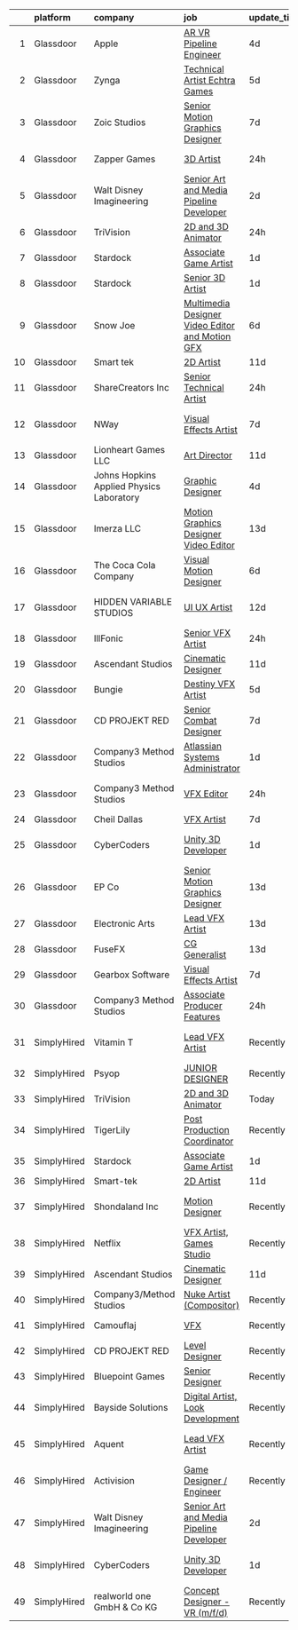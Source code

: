 

|    | platform    | company                                  | job                                                                                                                                                                                                                                                                                                                                                                                                                                                                                                                                                                                                                                                                                                                                                                                                                                                                                                                                                                                                                                                                                                                                                                                                                                                                                                                                                         | update_time   | location          |
|---:|:------------|:-----------------------------------------|:------------------------------------------------------------------------------------------------------------------------------------------------------------------------------------------------------------------------------------------------------------------------------------------------------------------------------------------------------------------------------------------------------------------------------------------------------------------------------------------------------------------------------------------------------------------------------------------------------------------------------------------------------------------------------------------------------------------------------------------------------------------------------------------------------------------------------------------------------------------------------------------------------------------------------------------------------------------------------------------------------------------------------------------------------------------------------------------------------------------------------------------------------------------------------------------------------------------------------------------------------------------------------------------------------------------------------------------------------------|:--------------|:------------------|
|  1 | Glassdoor   | Apple                                    | [AR VR Pipeline Engineer](https://www.glassdoor.com/partner/jobListing.htm?pos=103&ao=1110586&s=58&guid=00000181421b2338873a08cbed8a9fb5&src=GD_JOB_AD&t=SR&vt=w&cs=1_7d14b1a4&cb=1654671484000&jobListingId=1007917013074&cpc=AC285F3A3ECA6BB0&jrtk=3-0-1g511m8r0pkmf801-1g511m8rgg2du800-0268696f6776e48b--6NYlbfkN0BvKrLyj5gPmtZO9T8euul8TCxuuKNOtzRJOomxnwSEodTz2Bc-sPZlbtkML8D-m4p0JTgu20NFrQulf_YlnJZW04OlzXT-gTVekIlpdNyaTiNVCN3nLs1Sb4um4pwshnY5UE0paZwAdcrE6_yGxEmFQCMWQstq_w-rK1B_L9pbtk6o5n5_7LE43xH3dTTbnpQVQp9Wqux1zRBdEJ-AbUXOnXa0QPmaugUTm40KsTYVezoBFt2G5ojHRmiPT2C-6RNLq6ePPEzdOPXH0j44bobMX24fADAVCmtVPN8OyR2-we03iE16sj0slrphGG6-x3tKHs_mFv3AoPIgwWaqVeYCAhOy9RHze_bGg7optFtd8YwAgNXLp1bgS96ztAZKoTmRLQVkshc5IxSkQbGIaJILOzY_qjSPEVK5umuazLJesHgTtjPDn0SzeB_PvnaZqz_d1lgeZ75GodOn7HVw5nbXlB3-4fOOxMzgUHOo4PK87bjxJKIZMcb86Euouwd1AJCULL7JUluDb3AyFnmiBiM97Hm2e3xcwc3uiF-6n9vTMxSAC-1z-jLCeSV2o2eo_7Sht9LGTKr4g74e4wakVQxFwgfD3Wxf6pin0AeokX9sSjfCUoQinBcugawh37_D-gXVSiyJ2alY0VEwUlDzP4BZz7PkevE8aQYqfLEBtU0lYh3UqsczIIMVVTMeQrioTo6-7quliTkQNqYxXeiPqoLv_3bdF68kEmHcQcTTL87g_pa5nC_oK8UqLu5-qUp3u2rjTxZ4IldKPiNA4lqM5nuJhFqiF2rKfohp8yYSxZxfmrfU3PQYVXiWnXVJWsU0AnubKMlQhgW5o7mPBHozfMyHLf_TE3Kd8JKLF8Xa__VJo0YRDNzzvwddXp5bIA1G9jLq5Sa_CgeY5zEvxyMa5hLqxfZH2urO7arpWk6wjO2OnyGR5TcmjkvyPttoHPmshvQZDPOG1WiUNg%3D%3D)                   | 4d            | Boulder, CO       |
|  2 | Glassdoor   | Zynga                                    | [Technical Artist   Echtra Games](https://www.glassdoor.com/partner/jobListing.htm?pos=125&ao=1136043&s=58&guid=00000181421b2338873a08cbed8a9fb5&src=GD_JOB_AD&t=SR&vt=w&cs=1_8435e756&cb=1654671484002&jobListingId=1007913992622&jrtk=3-0-1g511m8r0pkmf801-1g511m8rgg2du800-b359a468225a3754-)                                                                                                                                                                                                                                                                                                                                                                                                                                                                                                                                                                                                                                                                                                                                                                                                                                                                                                                                                                                                                                                            | 5d            | San Francisco, CA |
|  3 | Glassdoor   | Zoic Studios                             | [Senior Motion Graphics Designer](https://www.glassdoor.com/partner/jobListing.htm?pos=127&ao=1136043&s=58&guid=00000181421b2338873a08cbed8a9fb5&src=GD_JOB_AD&t=SR&vt=w&ea=1&cs=1_00c564b5&cb=1654671484002&jobListingId=1007907693991&jrtk=3-0-1g511m8r0pkmf801-1g511m8rgg2du800-b39aac3e85ed8310-)                                                                                                                                                                                                                                                                                                                                                                                                                                                                                                                                                                                                                                                                                                                                                                                                                                                                                                                                                                                                                                                       | 7d            | Remote            |
|  4 | Glassdoor   | Zapper Games                             | [3D Artist](https://www.glassdoor.com/partner/jobListing.htm?pos=122&ao=1136043&s=58&guid=00000181421b2338873a08cbed8a9fb5&src=GD_JOB_AD&t=SR&vt=w&cs=1_739d78ae&cb=1654671484002&jobListingId=1007923638550&jrtk=3-0-1g511m8r0pkmf801-1g511m8rgg2du800-92a68e384079e975-)                                                                                                                                                                                                                                                                                                                                                                                                                                                                                                                                                                                                                                                                                                                                                                                                                                                                                                                                                                                                                                                                                  | 24h           | Morrisville, NC   |
|  5 | Glassdoor   | Walt Disney Imagineering                 | [Senior Art and Media Pipeline Developer](https://www.glassdoor.com/partner/jobListing.htm?pos=104&ao=1110586&s=58&guid=00000181421b2338873a08cbed8a9fb5&src=GD_JOB_AD&t=SR&vt=w&cs=1_a812b5b6&cb=1654671484000&jobListingId=1007919204599&cpc=6FC5BA77C9A4CD78&jrtk=3-0-1g511m8r0pkmf801-1g511m8rgg2du800-43a68c4d57935375--6NYlbfkN0DAFTyt7pbDCC2JPO79CSdi1dIb81yjczP5qsKcZIxgiRd1qisRd4re16D_VG3-wzWgmoe7oQDeeDjkbo1HEirxRu_0Xei8cX_FkMaHLeRF-oXpxkqEt5wQwt-f6ghvF0CJaNZXHoEWY86T3tsqYCeSwBc3iY4kD2JR-CJjg_ldtL6IRoCaSb6cFWkf5F76mJptl_q8MjyxRKeorQIHHiJk9ZU3NFAjzV5Ks9ipWXH-DQpneuQQQjcM98YJKpA_VqlcNfE2tx-7HIgIw8p26IQ9RY2CHbmrRCOJJK6LFc-kziTwRsty0P0chYoX1usDvCl0I8yaV6wZo1GiTLUE37-wAa4dgNI6fk0fR5HpR_LcPhzLDTqEBw69TCm66O6uEJBhq6zeBO1LC-nMwViDCZmpw9PHaXhC8h65pKzgXo7lxMQhyf2SHqXM2LjDzfY-1lU%3D)                                                                                                                                                                                                                                                                                                                                                                                                                                                                                                                                                 | 2d            | Lloyd, FL         |
|  6 | Glassdoor   | TriVision                                | [2D and 3D Animator](https://www.glassdoor.com/partner/jobListing.htm?pos=102&ao=1110586&s=58&guid=00000181421b2338873a08cbed8a9fb5&src=GD_JOB_AD&t=SR&vt=w&ea=1&cs=1_913692cc&cb=1654671484000&jobListingId=1007923493054&cpc=D2F1DE17EE1F43B9&jrtk=3-0-1g511m8r0pkmf801-1g511m8rgg2du800-6f14346ff64f8c7f--6NYlbfkN0AWrIIzWEwcoHTcDGLwRb9jcH-4OYeEvl2aQOa1hz5tZniwjen0Mq8fmCq01Knph2PQMC5AgdxDFo7v09Q3O21P7an5kRL4Twfii2FVi7YSe2xmxKfCcNqrGgxYJNsSRbWD7vMa5LbWAdknHSPvtmp4kyHp0XSGkAAocuLar0-wsMpxOYdHyRnAHzUZ66pHbsz0GZAsX2qjMl_i7M5oa0SNYByCbiKf-zix7IqtWFYKiZxcL1-Nt69oyA4a9G5K04DhyEOArChigmxwB_AWYkm4djUoNodnOnpFDue3gNunoXYTuqAaCIR_F63Ztr2Irw10WTDJpoFuKV61Csd3BoLcOMCsllatAEH8E38328SokfgucuF4O3IJWv-8tQbc-BbZxzECJFz2LqnEFFUZf83JBc6eylLQXNdib2g4_hopKaYBXZOIaOFund6IZ3ZUXGuVCMdM8wXQH1YC1WqZS-LZPmxKhc43c4-HpLdhuBK6IE92h2zrne6isCFitNs5ssI%3D)                                                                                                                                                                                                                                                                                                                                                                                                                                                                                                 | 24h           | Chantilly, VA     |
|  7 | Glassdoor   | Stardock                                 | [Associate Game Artist](https://www.glassdoor.com/partner/jobListing.htm?pos=106&ao=1136043&s=58&guid=00000181421b2338873a08cbed8a9fb5&src=GD_JOB_AD&t=SR&vt=w&ea=1&cs=1_0bf20770&cb=1654671484000&jobListingId=1007922211857&jrtk=3-0-1g511m8r0pkmf801-1g511m8rgg2du800-21858a99e1df3e9a-)                                                                                                                                                                                                                                                                                                                                                                                                                                                                                                                                                                                                                                                                                                                                                                                                                                                                                                                                                                                                                                                                 | 1d            | Plymouth, MI      |
|  8 | Glassdoor   | Stardock                                 | [Senior 3D Artist](https://www.glassdoor.com/partner/jobListing.htm?pos=123&ao=1136043&s=58&guid=00000181421b2338873a08cbed8a9fb5&src=GD_JOB_AD&t=SR&vt=w&ea=1&cs=1_2cd682e1&cb=1654671484002&jobListingId=1007922211429&jrtk=3-0-1g511m8r0pkmf801-1g511m8rgg2du800-64136ada0d69eb5f-)                                                                                                                                                                                                                                                                                                                                                                                                                                                                                                                                                                                                                                                                                                                                                                                                                                                                                                                                                                                                                                                                      | 1d            | Plymouth, MI      |
|  9 | Glassdoor   | Snow Joe                                 | [Multimedia Designer   Video Editor and Motion GFX](https://www.glassdoor.com/partner/jobListing.htm?pos=115&ao=1136043&s=58&guid=00000181421b2338873a08cbed8a9fb5&src=GD_JOB_AD&t=SR&vt=w&cs=1_8c846604&cb=1654671484001&jobListingId=1007910100343&jrtk=3-0-1g511m8r0pkmf801-1g511m8rgg2du800-208a6b042dfd2601-)                                                                                                                                                                                                                                                                                                                                                                                                                                                                                                                                                                                                                                                                                                                                                                                                                                                                                                                                                                                                                                          | 6d            | Hoboken, NJ       |
| 10 | Glassdoor   | Smart tek                                | [2D Artist](https://www.glassdoor.com/partner/jobListing.htm?pos=101&ao=1110586&s=58&guid=00000181421b2338873a08cbed8a9fb5&src=GD_JOB_AD&t=SR&vt=w&ea=1&cs=1_606672e1&cb=1654671484000&jobListingId=1007898657002&cpc=87A0A889578C8297&jrtk=3-0-1g511m8r0pkmf801-1g511m8rgg2du800-a91642d6d0390945--6NYlbfkN0DP7N_JgDagYY8-Mk0WwzF0Q0gIEsWRfzc2JbQn8QKLxI5WINWVnLWau4r_adrYk_1iygLoHHR6EgNpyowVhjv6oYJWAZTJUj6LVP3HI4YNWLK-mr7phe6wQrl4TArT3Y9kGPKnB7ZbBipykzRT0U-bkqcixq2soOXMeIQY18aPNNk_tc_H3KXqRv6OwkQ3UvrqCY0GQMGTZ2ZReT27Lcri5qmLLzlI8-vgvC8i-I8aqn_JxctFTx8DesGEwF9wg-aj_Iq6xa65m1H1jx6MZMXrIuU4qYjGWlSWG-nTgI_ZmB8d3_WMEDWgYvKa5ImZjHwABXKOUS7iQoMJmXWeD3q5rmvnYQH8LxyI5xxY2KYFqlDLeaqHfsj9ydFIpLmetWnKpU1UZQl_XUIEpyq45NL-etnlKHzkxCwc_pQbJFPrLVC0aaABIzQPmmbKERXgZs2OxBYVByuKTJGtRmvpwXbWqpzsXN83cOVtV9199OAyM9opyaEdUhcEKvJGtOKiv_g%3D)                                                                                                                                                                                                                                                                                                                                                                                                                                                                                                          | 11d           | Duluth, GA        |
| 11 | Glassdoor   | ShareCreators Inc                        | [Senior Technical Artist](https://www.glassdoor.com/partner/jobListing.htm?pos=120&ao=1136043&s=58&guid=00000181421b2338873a08cbed8a9fb5&src=GD_JOB_AD&t=SR&vt=w&ea=1&cs=1_4148e1d4&cb=1654671484002&jobListingId=1007923772799&jrtk=3-0-1g511m8r0pkmf801-1g511m8rgg2du800-a0860884fe1a9510-)                                                                                                                                                                                                                                                                                                                                                                                                                                                                                                                                                                                                                                                                                                                                                                                                                                                                                                                                                                                                                                                               | 24h           | Remote            |
| 12 | Glassdoor   | NWay                                     | [Visual Effects Artist](https://www.glassdoor.com/partner/jobListing.htm?pos=124&ao=1136043&s=58&guid=00000181421b2338873a08cbed8a9fb5&src=GD_JOB_AD&t=SR&vt=w&ea=1&cs=1_b7aa95c9&cb=1654671484002&jobListingId=1007906403680&jrtk=3-0-1g511m8r0pkmf801-1g511m8rgg2du800-1d6072695215c2d0-)                                                                                                                                                                                                                                                                                                                                                                                                                                                                                                                                                                                                                                                                                                                                                                                                                                                                                                                                                                                                                                                                 | 7d            | San Francisco, CA |
| 13 | Glassdoor   | Lionheart Games  LLC                     | [Art Director](https://www.glassdoor.com/partner/jobListing.htm?pos=113&ao=1136043&s=58&guid=00000181421b2338873a08cbed8a9fb5&src=GD_JOB_AD&t=SR&vt=w&ea=1&cs=1_13ca6921&cb=1654671484001&jobListingId=1007898771827&jrtk=3-0-1g511m8r0pkmf801-1g511m8rgg2du800-6c910f6bfc2ed1a1-)                                                                                                                                                                                                                                                                                                                                                                                                                                                                                                                                                                                                                                                                                                                                                                                                                                                                                                                                                                                                                                                                          | 11d           | Atlanta, GA       |
| 14 | Glassdoor   | Johns Hopkins Applied Physics Laboratory | [Graphic Designer](https://www.glassdoor.com/partner/jobListing.htm?pos=116&ao=1136043&s=58&guid=00000181421b2338873a08cbed8a9fb5&src=GD_JOB_AD&t=SR&vt=w&cs=1_147ad78c&cb=1654671484001&jobListingId=1007915450048&jrtk=3-0-1g511m8r0pkmf801-1g511m8rgg2du800-21f09bc4b8f9cace-)                                                                                                                                                                                                                                                                                                                                                                                                                                                                                                                                                                                                                                                                                                                                                                                                                                                                                                                                                                                                                                                                           | 4d            | Laurel, MD        |
| 15 | Glassdoor   | Imerza  LLC                              | [Motion Graphics Designer Video Editor](https://www.glassdoor.com/partner/jobListing.htm?pos=114&ao=1136043&s=58&guid=00000181421b2338873a08cbed8a9fb5&src=GD_JOB_AD&t=SR&vt=w&ea=1&cs=1_d3b4437c&cb=1654671484001&jobListingId=1007892012512&jrtk=3-0-1g511m8r0pkmf801-1g511m8rgg2du800-6aa9e19ea3a2c4c8-)                                                                                                                                                                                                                                                                                                                                                                                                                                                                                                                                                                                                                                                                                                                                                                                                                                                                                                                                                                                                                                                 | 13d           | Sarasota, FL      |
| 16 | Glassdoor   | The Coca Cola Company                    | [Visual Motion Designer](https://www.glassdoor.com/partner/jobListing.htm?pos=108&ao=1136043&s=58&guid=00000181421b2338873a08cbed8a9fb5&src=GD_JOB_AD&t=SR&vt=w&cs=1_52ec962a&cb=1654671484001&jobListingId=1007909030703&jrtk=3-0-1g511m8r0pkmf801-1g511m8rgg2du800-6249d2c6d5ddb89c-)                                                                                                                                                                                                                                                                                                                                                                                                                                                                                                                                                                                                                                                                                                                                                                                                                                                                                                                                                                                                                                                                     | 6d            | Atlanta, GA       |
| 17 | Glassdoor   | HIDDEN VARIABLE STUDIOS                  | [UI UX Artist](https://www.glassdoor.com/partner/jobListing.htm?pos=111&ao=1136043&s=58&guid=00000181421b2338873a08cbed8a9fb5&src=GD_JOB_AD&t=SR&vt=w&cs=1_3d537456&cb=1654671484001&jobListingId=1007894264031&jrtk=3-0-1g511m8r0pkmf801-1g511m8rgg2du800-4c6759a2252c06b2-)                                                                                                                                                                                                                                                                                                                                                                                                                                                                                                                                                                                                                                                                                                                                                                                                                                                                                                                                                                                                                                                                               | 12d           | Los Angeles, CA   |
| 18 | Glassdoor   | IllFonic                                 | [Senior VFX Artist](https://www.glassdoor.com/partner/jobListing.htm?pos=119&ao=1136043&s=58&guid=00000181421b2338873a08cbed8a9fb5&src=GD_JOB_AD&t=SR&vt=w&ea=1&cs=1_58c9a10b&cb=1654671484002&jobListingId=1007924740583&jrtk=3-0-1g511m8r0pkmf801-1g511m8rgg2du800-85556e7476d49878-)                                                                                                                                                                                                                                                                                                                                                                                                                                                                                                                                                                                                                                                                                                                                                                                                                                                                                                                                                                                                                                                                     | 24h           | Remote            |
| 19 | Glassdoor   | Ascendant Studios                        | [Cinematic Designer](https://www.glassdoor.com/partner/jobListing.htm?pos=110&ao=1136043&s=58&guid=00000181421b2338873a08cbed8a9fb5&src=GD_JOB_AD&t=SR&vt=w&ea=1&cs=1_eb4bf326&cb=1654671484001&jobListingId=1007899698469&jrtk=3-0-1g511m8r0pkmf801-1g511m8rgg2du800-75b6fd2f5f8c3296-)                                                                                                                                                                                                                                                                                                                                                                                                                                                                                                                                                                                                                                                                                                                                                                                                                                                                                                                                                                                                                                                                    | 11d           | San Rafael, CA    |
| 20 | Glassdoor   | Bungie                                   | [Destiny VFX Artist](https://www.glassdoor.com/partner/jobListing.htm?pos=117&ao=1136043&s=58&guid=00000181421b2338873a08cbed8a9fb5&src=GD_JOB_AD&t=SR&vt=w&ea=1&cs=1_51fc5c34&cb=1654671484002&jobListingId=1007914521091&jrtk=3-0-1g511m8r0pkmf801-1g511m8rgg2du800-f2354eda0b008c11-)                                                                                                                                                                                                                                                                                                                                                                                                                                                                                                                                                                                                                                                                                                                                                                                                                                                                                                                                                                                                                                                                    | 5d            | Bellevue, WA      |
| 21 | Glassdoor   | CD PROJEKT RED                           | [Senior Combat Designer](https://www.glassdoor.com/partner/jobListing.htm?pos=109&ao=1136043&s=58&guid=00000181421b2338873a08cbed8a9fb5&src=GD_JOB_AD&t=SR&vt=w&ea=1&cs=1_9ff95450&cb=1654671484001&jobListingId=1007907673245&jrtk=3-0-1g511m8r0pkmf801-1g511m8rgg2du800-f0e81066aaac5e79-)                                                                                                                                                                                                                                                                                                                                                                                                                                                                                                                                                                                                                                                                                                                                                                                                                                                                                                                                                                                                                                                                | 7d            | Boston, MA        |
| 22 | Glassdoor   | Company3 Method Studios                  | [Atlassian Systems Administrator](https://www.glassdoor.com/partner/jobListing.htm?pos=128&ao=1136043&s=58&guid=00000181421b2338873a08cbed8a9fb5&src=GD_JOB_AD&t=SR&vt=w&ea=1&cs=1_3e177c7b&cb=1654671484002&jobListingId=1007921079792&jrtk=3-0-1g511m8r0pkmf801-1g511m8rgg2du800-f34a9d833c126bd5-)                                                                                                                                                                                                                                                                                                                                                                                                                                                                                                                                                                                                                                                                                                                                                                                                                                                                                                                                                                                                                                                       | 1d            | Remote            |
| 23 | Glassdoor   | Company3 Method Studios                  | [VFX Editor](https://www.glassdoor.com/partner/jobListing.htm?pos=107&ao=1136043&s=58&guid=00000181421b2338873a08cbed8a9fb5&src=GD_JOB_AD&t=SR&vt=w&ea=1&cs=1_4a014ff0&cb=1654671484001&jobListingId=1007923008494&jrtk=3-0-1g511m8r0pkmf801-1g511m8rgg2du800-1a313e9d2211dade-)                                                                                                                                                                                                                                                                                                                                                                                                                                                                                                                                                                                                                                                                                                                                                                                                                                                                                                                                                                                                                                                                            | 24h           | Santa Monica, CA  |
| 24 | Glassdoor   | Cheil Dallas                             | [VFX Artist](https://www.glassdoor.com/partner/jobListing.htm?pos=118&ao=1136043&s=58&guid=00000181421b2338873a08cbed8a9fb5&src=GD_JOB_AD&t=SR&vt=w&ea=1&cs=1_1f8f3a04&cb=1654671484002&jobListingId=1007905103023&jrtk=3-0-1g511m8r0pkmf801-1g511m8rgg2du800-722744735316398a-)                                                                                                                                                                                                                                                                                                                                                                                                                                                                                                                                                                                                                                                                                                                                                                                                                                                                                                                                                                                                                                                                            | 7d            | Plano, TX         |
| 25 | Glassdoor   | CyberCoders                              | [Unity 3D Developer](https://www.glassdoor.com/partner/jobListing.htm?pos=105&ao=1110586&s=58&guid=00000181421b2338873a08cbed8a9fb5&src=GD_JOB_AD&t=SR&vt=w&ea=1&cs=1_f3dd03a5&cb=1654671484001&jobListingId=1007921376127&cpc=8795CF9063CD573D&jrtk=3-0-1g511m8r0pkmf801-1g511m8rgg2du800-e489e7b13910dac4--6NYlbfkN0CpFJQzrgRR8WqXWK1qKKEqALWJw739KlKqr2H-MSI4eoBlI4EFrmor2FYZMP3muM2VgUn4O0eHQRhGXCBzvqR1uHpPGUlZZ1-l5SfFdhWs7v3gbawZLmbfHtcZOypwnqWnufPbvo1Gj-g5ARsM4PPO_gWTvYtcMm-gmegoCFeWrBQqIuTFCvMSq7QJUr2nTxEHRlg5we4csBbUThu9JOdYGQNB1UBeIbGUs1w8nfKxgiRawdpWs3fRRdx0wv8dErzoYdARS6tTABLkPn0Mz550sytiQveLXhwsGGqAoHZvTEwkV-XVQfDyfJ4DY0wQN7EF-Y7LxVeItcZ93LhG8Zdym4tTDzw0nDc_STXm1K_BzZoOgHIMQFTxdKxy6Kko0HIyBMjCDZyoxRfl3bhw9i2yjPjoM2QowfnYkPtTQp6i4g_pJn25jlA497BRj9Q0QfWsOyqx_9EmzZLCRiVRKaBveXMp_KVd1yNoMX6en1JTxVyA08fXczEiodpuUlaDsYwh0eg6HQ2MtUFry4s4pBYLDJzbClAWi-plEC0R2R-EsYomf2iFRqPMapDgAgB2m2_ucr3otBmhJbQJ8tzpGTw9VabTLaGLan5rWBEEJzGMfLAvWnN82uJhzdqmZMFrWEi5-9qlRihonSUGoIuNazo_t1WotYRCddtW3X0pXmByfKngFoo44N6FVsTtyNWw3ucjCuECP7C6Udlnqnflbh13teM1GSwcPQfQn5cjZELVwiPDSDCiw4gBlxgSzAzhV0NRgkIuwXlSueCaJ8wXKWUUee7-_6llfvP2fxRKjDGT6qf4M6haDcz1x0ARUTlqR170Jmzg1I12_70afz5L44VPsdTdF8H_drjgsC5ized1M36AOiNQwR4SkFLz052OpQY9o9AWRdHfp38BMIyJP4l2eASRjF36NDgclFxpFPgN5FoTomoPlAdwefhfTi2xShNtZYNyLta7Me0zixYJgE5h_UjjDl4yITU%3D) | 1d            | Los Angeles, CA   |
| 26 | Glassdoor   | EP   Co                                  | [Senior Motion Graphics Designer](https://www.glassdoor.com/partner/jobListing.htm?pos=129&ao=1136043&s=58&guid=00000181421b2338873a08cbed8a9fb5&src=GD_JOB_AD&t=SR&vt=w&cs=1_1f883d76&cb=1654671484002&jobListingId=1007892633503&jrtk=3-0-1g511m8r0pkmf801-1g511m8rgg2du800-bf2582710f668a99-)                                                                                                                                                                                                                                                                                                                                                                                                                                                                                                                                                                                                                                                                                                                                                                                                                                                                                                                                                                                                                                                            | 13d           | Greenville, SC    |
| 27 | Glassdoor   | Electronic Arts                          | [Lead VFX Artist](https://www.glassdoor.com/partner/jobListing.htm?pos=130&ao=1136043&s=58&guid=00000181421b2338873a08cbed8a9fb5&src=GD_JOB_AD&t=SR&vt=w&cs=1_c02bedb1&cb=1654671484002&jobListingId=1007893634681&jrtk=3-0-1g511m8r0pkmf801-1g511m8rgg2du800-3a8b9d5b68e1e55e-)                                                                                                                                                                                                                                                                                                                                                                                                                                                                                                                                                                                                                                                                                                                                                                                                                                                                                                                                                                                                                                                                            | 13d           | Seattle, WA       |
| 28 | Glassdoor   | FuseFX                                   | [CG Generalist](https://www.glassdoor.com/partner/jobListing.htm?pos=112&ao=1136043&s=58&guid=00000181421b2338873a08cbed8a9fb5&src=GD_JOB_AD&t=SR&vt=w&cs=1_c1bb0ba9&cb=1654671484001&jobListingId=1007893407949&jrtk=3-0-1g511m8r0pkmf801-1g511m8rgg2du800-b63f6f690776ec50-)                                                                                                                                                                                                                                                                                                                                                                                                                                                                                                                                                                                                                                                                                                                                                                                                                                                                                                                                                                                                                                                                              | 13d           | Atlanta, GA       |
| 29 | Glassdoor   | Gearbox Software                         | [Visual Effects Artist](https://www.glassdoor.com/partner/jobListing.htm?pos=126&ao=1136043&s=58&guid=00000181421b2338873a08cbed8a9fb5&src=GD_JOB_AD&t=SR&vt=w&ea=1&cs=1_11acd263&cb=1654671484002&jobListingId=1007907452012&jrtk=3-0-1g511m8r0pkmf801-1g511m8rgg2du800-645c44b0e4603573-)                                                                                                                                                                                                                                                                                                                                                                                                                                                                                                                                                                                                                                                                                                                                                                                                                                                                                                                                                                                                                                                                 | 7d            | Frisco, TX        |
| 30 | Glassdoor   | Company3 Method Studios                  | [Associate Producer  Features ](https://www.glassdoor.com/partner/jobListing.htm?pos=121&ao=1136043&s=58&guid=00000181421b2338873a08cbed8a9fb5&src=GD_JOB_AD&t=SR&vt=w&ea=1&cs=1_b605910f&cb=1654671484002&jobListingId=1007923008493&jrtk=3-0-1g511m8r0pkmf801-1g511m8rgg2du800-2d6f8c5441898c7e-)                                                                                                                                                                                                                                                                                                                                                                                                                                                                                                                                                                                                                                                                                                                                                                                                                                                                                                                                                                                                                                                         | 24h           | Santa Monica, CA  |
| 31 | SimplyHired | Vitamin T                                | [Lead VFX Artist](https://www.simplyhired.com/job/ftsXkTp0wzSFhsyYtMgkslB_50lFl9GuGoa77lrR0gb9kKrA70dpSA?q=vfx+designer)                                                                                                                                                                                                                                                                                                                                                                                                                                                                                                                                                                                                                                                                                                                                                                                                                                                                                                                                                                                                                                                                                                                                                                                                                                    | Recently      | San Francisco, CA |
| 32 | SimplyHired | Psyop                                    | [JUNIOR DESIGNER](https://www.simplyhired.com/job/zSJ2o2OxFVF9AqKa__B93UhQBlvvf_irwOF_5c0XrRg_GvznVO0-KQ?q=vfx+designer)                                                                                                                                                                                                                                                                                                                                                                                                                                                                                                                                                                                                                                                                                                                                                                                                                                                                                                                                                                                                                                                                                                                                                                                                                                    | Recently      | New York, NY      |
| 33 | SimplyHired | TriVision                                | [2D and 3D Animator](https://www.simplyhired.com/job/J5nhrBheE2HQGMyc_XmwYcWNyAO0Peg7M1rqor5G6JGdRpINw8u_5g?q=vfx+designer)                                                                                                                                                                                                                                                                                                                                                                                                                                                                                                                                                                                                                                                                                                                                                                                                                                                                                                                                                                                                                                                                                                                                                                                                                                 | Today         | Chantilly, VA     |
| 34 | SimplyHired | TigerLily                                | [Post Production Coordinator](https://www.simplyhired.com/job/JeJeuMxejLEb3KfLfu0IyAVT6jn3hbuiE8gjvWVT-zg7vA-hzC3HyA?q=vfx+designer)                                                                                                                                                                                                                                                                                                                                                                                                                                                                                                                                                                                                                                                                                                                                                                                                                                                                                                                                                                                                                                                                                                                                                                                                                        | Recently      | Remote            |
| 35 | SimplyHired | Stardock                                 | [Associate Game Artist](https://www.simplyhired.com/job/LELCaOAydBqa1RBtPNwjFfv7QygAr3IrFYpD0idEFwZyPR6sMDSWwQ?q=vfx+designer)                                                                                                                                                                                                                                                                                                                                                                                                                                                                                                                                                                                                                                                                                                                                                                                                                                                                                                                                                                                                                                                                                                                                                                                                                              | 1d            | Plymouth, MI      |
| 36 | SimplyHired | Smart-tek                                | [2D Artist](https://www.simplyhired.com/job/FCrKEoPFZXc7byy_W9sf8bLqIR3RW6cGf8-M4aXZnlV28OY9UeoIxg?q=vfx+designer)                                                                                                                                                                                                                                                                                                                                                                                                                                                                                                                                                                                                                                                                                                                                                                                                                                                                                                                                                                                                                                                                                                                                                                                                                                          | 11d           | Duluth, GA        |
| 37 | SimplyHired | Shondaland Inc                           | [Motion Designer](https://www.simplyhired.com/job/-BUZUXjjFfHWiP2DE5feesDWvuMtOPWFb8O1LHZihYlKNiD2xD0k5w?q=vfx+designer)                                                                                                                                                                                                                                                                                                                                                                                                                                                                                                                                                                                                                                                                                                                                                                                                                                                                                                                                                                                                                                                                                                                                                                                                                                    | Recently      | Los Angeles, CA   |
| 38 | SimplyHired | Netflix                                  | [VFX Artist, Games Studio](https://www.simplyhired.com/job/yZzaIP6yHguF-mhsPAMWt5U0Wg9-ObCmh59cr13zFSViAE3-VUXpSA?q=vfx+designer)                                                                                                                                                                                                                                                                                                                                                                                                                                                                                                                                                                                                                                                                                                                                                                                                                                                                                                                                                                                                                                                                                                                                                                                                                           | Recently      | Remote            |
| 39 | SimplyHired | Ascendant Studios                        | [Cinematic Designer](https://www.simplyhired.com/job/zygCMaVA2ARaSoXCZ9SG4nX8EOauT8LJsiPwOqf6ZR0PVz2PSVwgGw?q=vfx+designer)                                                                                                                                                                                                                                                                                                                                                                                                                                                                                                                                                                                                                                                                                                                                                                                                                                                                                                                                                                                                                                                                                                                                                                                                                                 | 11d           | San Rafael, CA    |
| 40 | SimplyHired | Company3/Method Studios                  | [Nuke Artist (Compositor)](https://www.simplyhired.com/job/_jPA1XCOmjo5NJOwYv4OZTiUzc5W7r2fWQPvUi63XBzGzq3JrMm0Fw?q=vfx+designer)                                                                                                                                                                                                                                                                                                                                                                                                                                                                                                                                                                                                                                                                                                                                                                                                                                                                                                                                                                                                                                                                                                                                                                                                                           | Recently      | New York, NY      |
| 41 | SimplyHired | Camouflaj                                | [VFX](https://www.simplyhired.com/job/xZQA6n7s6gQI6DeYouw-qK4Q6L_bMQeG2ISjx3BsxLPYW1q78BtYYA?q=vfx+designer)                                                                                                                                                                                                                                                                                                                                                                                                                                                                                                                                                                                                                                                                                                                                                                                                                                                                                                                                                                                                                                                                                                                                                                                                                                                | Recently      | Bellevue, WA      |
| 42 | SimplyHired | CD PROJEKT RED                           | [Level Designer](https://www.simplyhired.com/job/CmzPF2m9J_gV0nCLy7zW4LfA6hUxtfLJ5jgxnwfdS909_5kRiqbxmw?q=vfx+designer)                                                                                                                                                                                                                                                                                                                                                                                                                                                                                                                                                                                                                                                                                                                                                                                                                                                                                                                                                                                                                                                                                                                                                                                                                                     | Recently      | Boston, MA        |
| 43 | SimplyHired | Bluepoint Games                          | [Senior Designer](https://www.simplyhired.com/job/9eRdtg9ksSZK8slAYEo4EMrlj5OXAWuh0xuE6H3uwY2hxBV9RtOwOQ?q=vfx+designer)                                                                                                                                                                                                                                                                                                                                                                                                                                                                                                                                                                                                                                                                                                                                                                                                                                                                                                                                                                                                                                                                                                                                                                                                                                    | Recently      | Austin, TX        |
| 44 | SimplyHired | Bayside Solutions                        | [Digital Artist, Look Development](https://www.simplyhired.com/job/Fm-2iIcyJnLeL0aRhsyXEoCxsEyHUONfo-5aMXUWCJPIHrC9ajIwwA?q=vfx+designer)                                                                                                                                                                                                                                                                                                                                                                                                                                                                                                                                                                                                                                                                                                                                                                                                                                                                                                                                                                                                                                                                                                                                                                                                                   | Recently      | Sunnyvale, CA     |
| 45 | SimplyHired | Aquent                                   | [Lead VFX Artist](https://www.simplyhired.com/job/z3eFdHTXdqmZsD1mjGYVCSE-d6cjpVtT95D3YvZAkWFtx7Dg_IZpxw?q=vfx+designer)                                                                                                                                                                                                                                                                                                                                                                                                                                                                                                                                                                                                                                                                                                                                                                                                                                                                                                                                                                                                                                                                                                                                                                                                                                    | Recently      | San Francisco, CA |
| 46 | SimplyHired | Activision                               | [Game Designer / Engineer](https://www.simplyhired.com/job/mvyJVImSNkRNGU7RQRq9NK4bP0WyGwVdbqKTESj9aJHphHk9dScNEg?q=vfx+designer)                                                                                                                                                                                                                                                                                                                                                                                                                                                                                                                                                                                                                                                                                                                                                                                                                                                                                                                                                                                                                                                                                                                                                                                                                           | Recently      | Austin, TX        |
| 47 | SimplyHired | Walt Disney Imagineering                 | [Senior Art and Media Pipeline Developer](https://www.simplyhired.com/job/4elN3Ts3XZhsdAYRw4flnrcO276Micx7PCWWaXujIr98mPmOPDQZsw?q=vfx+designer)                                                                                                                                                                                                                                                                                                                                                                                                                                                                                                                                                                                                                                                                                                                                                                                                                                                                                                                                                                                                                                                                                                                                                                                                            | 2d            | Doswell, VA       |
| 48 | SimplyHired | CyberCoders                              | [Unity 3D Developer](https://www.simplyhired.com/job/n1UBXFgjiD-jFVaDsHiNY49RblF1xJGCkVkOyhXa3E1bSW_Pp-btkw?q=vfx+designer)                                                                                                                                                                                                                                                                                                                                                                                                                                                                                                                                                                                                                                                                                                                                                                                                                                                                                                                                                                                                                                                                                                                                                                                                                                 | 1d            | Los Angeles, CA   |
| 49 | SimplyHired | realworld one GmbH & Co KG               | [Concept Designer - VR (m/f/d)](https://www.simplyhired.com/job/9M9B0HjzlxbnEWwSs63j38J2jv4QAGwRz17kgQnuQPJjtHPVVTunxA?q=vfx+designer)                                                                                                                                                                                                                                                                                                                                                                                                                                                                                                                                                                                                                                                                                                                                                                                                                                                                                                                                                                                                                                                                                                                                                                                                                      | Recently      | Remote            |